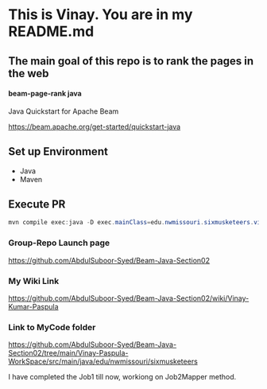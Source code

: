 # This is Vinay. You are in my README.md

## The main goal of this repo is to rank the pages in the web
#### beam-page-rank java

Java Quickstart for Apache Beam

<https://beam.apache.org/get-started/quickstart-java>

## Set up Environment
- Java
- Maven

## Execute PR
```PowerShell
mvn compile exec:java -D exec.mainClass=edu.nwmissouri.sixmusketeers.vinaypaspula.MinimalPageRankVinayPaspula
```

### Group-Repo Launch page
<https://github.com/AbdulSuboor-Syed/Beam-Java-Section02>

### My Wiki Link
<https://github.com/AbdulSuboor-Syed/Beam-Java-Section02/wiki/Vinay-Kumar-Paspula>

### Link to MyCode folder
<https://github.com/AbdulSuboor-Syed/Beam-Java-Section02/tree/main/Vinay-Paspula-WorkSpace/src/main/java/edu/nwmissouri/sixmusketeers>

I have completed the Job1 till now, workiong on Job2Mapper method.
